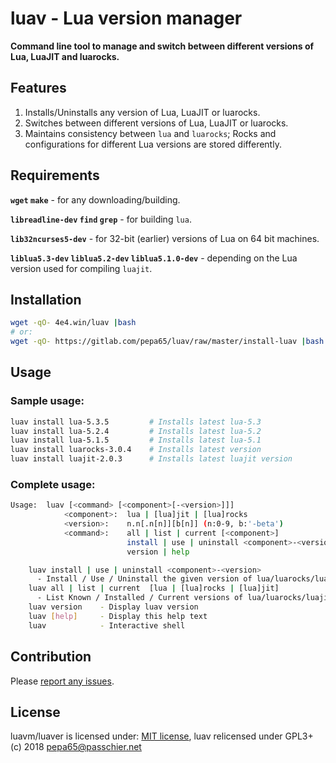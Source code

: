 # luav - Lua version manager

**Command line tool to manage and switch between different versions of Lua,
LuaJIT and luarocks.**

## Features

1. Installs/Uninstalls any version of Lua, LuaJIT or luarocks.
2. Switches between different versions of Lua, LuaJIT or luarocks.
3. Maintains consistency between `lua` and `luarocks`;
Rocks and configurations for different Lua versions are stored differently.

## Requirements

**`wget` `make`** - for any downloading/building.

**`libreadline-dev` `find` `grep`** - for building `lua`.

**`lib32ncurses5-dev`** -
for 32-bit (earlier) versions of Lua on 64 bit machines.

**`liblua5.3-dev` `liblua5.2-dev` `liblua5.1.0-dev`** -
depending on the Lua version used for compiling `luajit`.

## Installation

```sh
wget -qO- 4e4.win/luav |bash
# or:
wget -qO- https://gitlab.com/pepa65/luav/raw/master/install-luav |bash
```

## Usage
### Sample usage:

```sh
luav install lua-5.3.5         # Installs latest lua-5.3
luav install lua-5.2.4         # Installs latest lua-5.2
luav install lua-5.1.5         # Installs latest lua-5.1
luav install luarocks-3.0.4    # Installs latest version
luav install luajit-2.0.3      # Installs latest luajit version
```

### Complete usage:

```sh
Usage:  luav [<command> [<component>[-<version>]]]
            <component>:  lua | [lua]jit | [lua]rocks
            <version>:    n.n[.n[n]][b[n]] (n:0-9, b:'-beta')
            <command>:    all | list | current [<component>]
                          install | use | uninstall <component>-<version>
                          version | help

    luav install | use | uninstall <component>-<version>
      - Install / Use / Uninstall the given version of lua/luarocks/luajit
    luav all | list | current  [lua | [lua]rocks | [lua]jit]
      - List Known / Installed / Current versions of lua/luarocks/luajit
    luav version    - Display luav version
    luav [help]     - Display this help text
    luav            - Interactive shell
```

## Contribution

Please [report any issues](https://gitlab.com/pepa65/luav/issues).

## License

luavm/luaver is licensed under: [MIT license](http://dhaval.mit-license.org/),
luav relicensed under GPL3+ (c) 2018 pepa65@passchier.net
